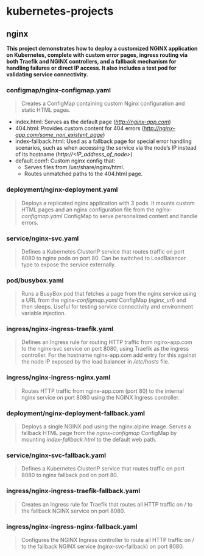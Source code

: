 # kubernetes-projects
## nginx
**This project demonstrates how to deploy a customized NGINX application on Kubernetes, complete with custom error pages, ingress routing via both Traefik and NGINX controllers, and a fallback mechanism for handling failures or direct IP access. It also includes a test pod for validating service connectivity.**

### configmap/nginx-configmap.yaml
> Creates a ConfigMap containing custom Nginx configuration and static HTML pages.
- index.html: Serves as the default page (*http://nginx-app.com*)
- 404.html: Provides custom content for 404 errors (*http://nginx-app.com/some_non_existent_page*)
- index-fallback.html: Used as a fallback page for special error handling scenarios, such as when accessing the service via the node’s IP instead of its hostname (*http://<IP_address_of_node>*)
- default.comf: Custom nginx config that:
    - Serves files from /usr/share/nginx/html.
    - Routes unmatched paths to the 404.html page.

### deployment/nginx-deployment.yaml
> Deploys a replicated nginx application with 3 pods. It mounts custom HTML pages and an nginx configuration file from the *nginx-configmap.yaml* ConfigMap to serve personalized content and handle errors.

### service/nginx-svc.yaml
> Defines a Kubernetes ClusterIP service that routes traffic on port 8080 to nginx pods on port 80. Can be switched to LoadBalancer type to expose the service externally.

### pod/busybox.yaml
> Runs a BusyBox pod that fetches a page from the nginx service using a URL from the *nginx-configmap.yaml* ConfigMap (*nginx_url*) and then sleeps. Useful for testing service connectivity and environment variable injection.

### ingress/nginx-ingress-traefik.yaml
> Defines an Ingress rule for routing HTTP traffic from nginx-app.com to the nginx-svc service on port 8080, using Traefik as the ingress controller. For the hostname nginx-app.com add entry for this against the node IP exposed by the load balancer in */etc/hosts* file.

### ingress/nginx-ingress-nginx.yaml
>Routes HTTP traffic from nginx-app.com (port 80) to the internal nginx service on port 8080 using the NGINX Ingress controller.

### deployment/nginx-deployment-fallback.yaml
> Deploys a single NGINX pod using the nginx:alpine image. Serves a fallback HTML page from the *nginx-configmap* ConfigMap by mounting *index-fallback.html* to the default web path.

### service/nginx-svc-fallback.yaml
> Defines a Kubernetes ClusterIP service that routes traffic on port 8080 to nginx fallback pod on port 80.

### ingress/nginx-ingress-traefik-fallback.yaml
> Creates an Ingress rule for Traefik that routes all HTTP traffic on / to the fallback NGINX service on port 8080.

### ingress/nginx-ingress-nginx-fallback.yaml
> Configures the NGINX Ingress controller to route all HTTP traffic on / to the fallback NGINX service (nginx-svc-fallback) on port 8080.
